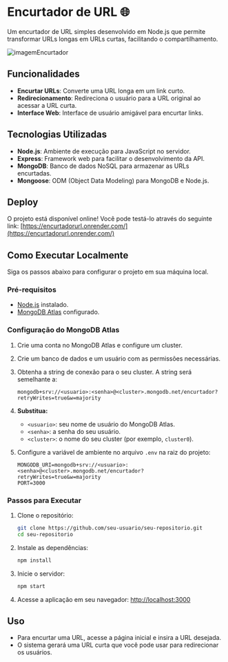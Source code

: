 # Encurtador de URL 🌐

Um encurtador de URL simples desenvolvido em Node.js que permite transformar URLs longas em URLs curtas, facilitando o compartilhamento.

![imagemEncurtador](https://github.com/user-attachments/assets/f3be6c23-97e0-492e-a912-560bffade149)

## Funcionalidades

- **Encurtar URLs**: Converte uma URL longa em um link curto.
- **Redirecionamento**: Redireciona o usuário para a URL original ao acessar a URL curta.
- **Interface Web**: Interface de usuário amigável para encurtar links.

## Tecnologias Utilizadas

- **Node.js**: Ambiente de execução para JavaScript no servidor.
- **Express**: Framework web para facilitar o desenvolvimento da API.
- **MongoDB**: Banco de dados NoSQL para armazenar as URLs encurtadas.
- **Mongoose**: ODM (Object Data Modeling) para MongoDB e Node.js.

## Deploy

O projeto está disponível online! Você pode testá-lo através do seguinte link: [https://encurtadorurl.onrender.com/](https://encurtadorurl.onrender.com/)

## Como Executar Localmente

Siga os passos abaixo para configurar o projeto em sua máquina local.

### Pré-requisitos

- [Node.js](https://nodejs.org/) instalado.
- [MongoDB Atlas](https://www.mongodb.com/cloud/atlas) configurado.

### Configuração do MongoDB Atlas

1. Crie uma conta no MongoDB Atlas e configure um cluster.
2. Crie um banco de dados e um usuário com as permissões necessárias.
3. Obtenha a string de conexão para o seu cluster. A string será semelhante a:
    ```env
    mongodb+srv://<usuario>:<senha>@<cluster>.mongodb.net/encurtador?retryWrites=true&w=majority
    ```
4. **Substitua:**
   - `<usuario>`: seu nome de usuário do MongoDB Atlas.
   - `<senha>`: a senha do seu usuário.
   - `<cluster>`: o nome do seu cluster (por exemplo, `cluster0`).
   
5. Configure a variável de ambiente no arquivo `.env` na raiz do projeto:
    ```env
    MONGODB_URI=mongodb+srv://<usuario>:<senha>@<cluster>.mongodb.net/encurtador?retryWrites=true&w=majority
    PORT=3000
    ```

### Passos para Executar

1. Clone o repositório:
    ```bash
    git clone https://github.com/seu-usuario/seu-repositorio.git
    cd seu-repositorio
    ```

2. Instale as dependências:
    ```bash
    npm install
    ```

3. Inicie o servidor:
    ```bash
    npm start
    ```

4. Acesse a aplicação em seu navegador: [http://localhost:3000](http://localhost:3000)

## Uso

- Para encurtar uma URL, acesse a página inicial e insira a URL desejada.
- O sistema gerará uma URL curta que você pode usar para redirecionar os usuários.


